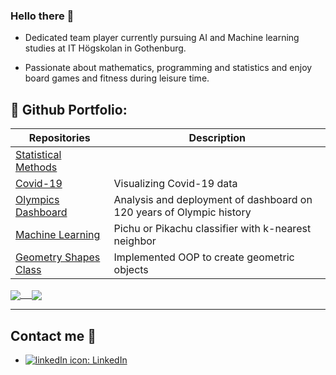 ### Hello there 👋

* Dedicated team player currently pursuing AI and Machine learning studies at IT Högskolan in Gothenburg.

* Passionate about mathematics, programming and statistics and enjoy board games and fitness during leisure time.

## :briefcase: Github Portfolio:
| Repositories                   | Description                        |
| ------------------------------ | ---------------------------------- |
|[Statistical Methods][sg]       |  |
|[Covid-19][c]| Visualizing Covid-19 data                    |
|[Olympics Dashboard][pr]        | Analysis and deployment of dashboard on 120 years of Olympic history|                                 
|[Machine Learning][mla] | Pichu or Pikachu classifier with k-nearest neighbor           |
|[Geometry Shapes Class][gs]     | Implemented OOP to create geometric objects|

[pr]: https://github.com/JoelOscarsson/GroupProjectOS-Databehandling
[c]: https://github.com/JoelOscarsson/Databehandling-JoelOscarsson/blob/main/Laboration-1/Labb_1.ipynb
[gs]: https://github.com/JoelOscarsson/PythonSchool/tree/main/Labb-3/Shape
[mla]: https://github.com/JoelOscarsson/PythonSchool/blob/main/Labb-2/Labb2.ipynb
[sg]: https://github.com/JoelOscarsson/Statistics/blob/main/Projekt.ipynb
[es]: https://github.com/JoelOscarsson/Databehandling-JoelOscarsson/blob/main/Laboration-1/Labb_1.ipynb

<a href="https://github.com/anuraghazra/github-readme-stats">
  <img align="center" src="https://github-readme-stats.vercel.app/api?username=JoelOscarsson&show_icons=true&count_private=true&include_all_commits=true&hide=issues&text_color=718096&bg_color=ffffff00&hide_border=true&hide_title=true" /> 
</a>
<a href="https://github.com/anuraghazra/github-readme-stats">
  <img align="center" src="https://github-readme-stats.vercel.app/api/top-langs/?username=JoelOscarsson&text_color=718096&bg_color=ffffff00&hide_border=true&hide_title=true&langs_count=3" />
</a>


---
## Contact me :iphone:

- [![linkedIn icon](assets/linkedIn-icon.png): LinkedIn][linkedin]

[linkedin]: https://www.linkedin.com/in/joel-oscarsson-2593048a
